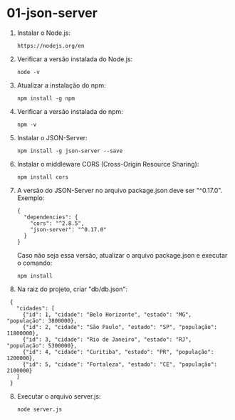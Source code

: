 # 01-json-server

1) Instalar o Node.js:
   ```
   https://nodejs.org/en
   ```

2) Verificar a versão instalada do Node.js:
   ```
   node -v
   ```

3) Atualizar a instalação do npm:
   ```
   npm install -g npm 
   ```

4) Verificar a versão instalada do npm:
   ```
   npm -v
   ```

5) Instalar o JSON-Server:
   ```
   npm install -g json-server --save
   ```

6) Instalar o middleware CORS (Cross-Origin Resource Sharing):
   ```
   npm install cors
   ```

7) A versão do JSON-Server no arquivo package.json deve ser "^0.17.0". 
   Exemplo:
   ```
   {
     "dependencies": {
       "cors": "^2.8.5",
       "json-server": "^0.17.0"
     }
   }
   ```
   Caso não seja essa versão, atualizar o arquivo package.json e executar o comando:
   ```
   npm install
   ```

6) Na raiz do projeto, criar "db/db.json":
 ```
  {
    "cidades": [
      {"id": 1, "cidade": "Belo Horizonte", "estado": "MG", "população": 3800000},
      {"id": 2, "cidade": "São Paulo", "estado": "SP", "população": 11800000},
      {"id": 3, "cidade": "Rio de Janeiro", "estado": "RJ", "população": 5300000},
      {"id": 4, "cidade": "Curitiba", "estado": "PR", "população": 1200000},
      {"id": 5, "cidade": "Fortaleza", "estado": "CE", "população": 2100000}
    ]
  }
 ```
 
8) Executar o arquivo server.js:
   ```
   node server.js
   ```
